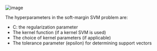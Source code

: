 ![image](https://user-images.githubusercontent.com/89120960/232238501-42b68262-65f6-4812-82e5-e8c31249231e.png)


<p>
The hyperparameters in the soft-margin SVM problem are:

- C: the regularization parameter
- The kernel function (if a kernel SVM is used)
- The choice of kernel parameters (if applicable) 
- The tolerance parameter (epsilon) for determining support vectors
</p>
